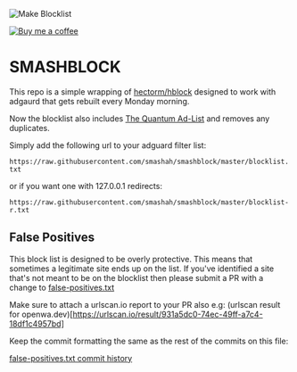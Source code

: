 ![Make Blocklist](https://github.com/smashah/smashblock/workflows/Make%20Blocklist/badge.svg)

[![Buy me a coffee][buymeacoffee-shield]][buymeacoffee]

# SMASHBLOCK

This repo is a simple wrapping of [hectorm/hblock](https://github.com/hectorm/hblock) designed to work with adgaurd that gets rebuilt every Monday morning.

Now the blocklist also includes [The Quantum Ad-List](https://gitlab.com/The_Quantum_Alpha/the-quantum-ad-list/-/tree/master) and removes any duplicates.

Simply add the following url to your adguard filter list:

`https://raw.githubusercontent.com/smashah/smashblock/master/blocklist.txt`

or if you want one with 127.0.0.1 redirects:

`https://raw.githubusercontent.com/smashah/smashblock/master/blocklist-r.txt`

## False Positives

This block list is designed to be overly protective. This means that sometimes a legitimate site ends up on the list. If you've identified a site that's not meant to be on the blocklist then please submit a PR with a change to [false-positives.txt](https://github.com/smashah/smashblock/blob/master/false-positives.txt)

Make sure to attach a urlscan.io report to your PR also e.g: (urlscan result for openwa.dev)[https://urlscan.io/result/931a5dc0-74ec-49ff-a7c4-18df1c4957bd]

Keep the commit formatting the same as the rest of the commits on this file:

[false-positives.txt commit history](https://github.com/smashah/smashblock/commits/master/false-positives.txt)

[buymeacoffee-shield]: https://www.buymeacoffee.com/assets/img/guidelines/download-assets-sm-2.svg
[buymeacoffee]: https://www.buymeacoffee.com/smashah
